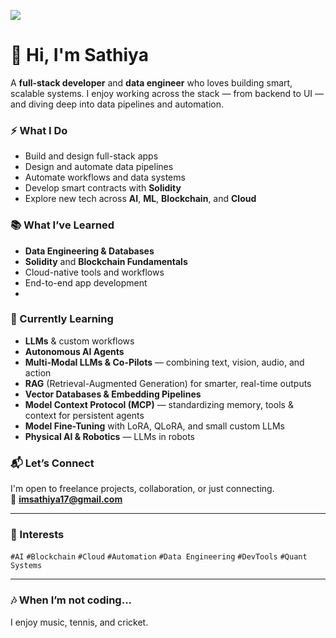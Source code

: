 <!-- GitHub Profile Cover Stats -->
[![](https://visitcount.itsvg.in/api?id=imsathiya17&label=Profile%20Views&color=0&icon=5&pretty=false)](https://visitcount.itsvg.in)

# 👋 Hi, I'm Sathiya

A **full-stack developer** and **data engineer** who loves building smart, scalable systems. I enjoy working across the stack — from backend to UI — and diving deep into data pipelines and automation.

### ⚡ What I Do
- Build and design full-stack apps
- Design and automate data pipelines
- Automate workflows and data systems
- Develop smart contracts with **Solidity**
- Explore new tech across **AI**, **ML**, **Blockchain**, and **Cloud**

### 📚 What I’ve Learned
- **Data Engineering & Databases**  
- **Solidity** and **Blockchain Fundamentals**  
- Cloud-native tools and workflows  
- End-to-end app development
- 
### 🌱 Currently Learning
- **LLMs** & custom workflows  
- **Autonomous AI Agents**
- **Multi-Modal LLMs & Co-Pilots** — combining text, vision, audio, and action 
- **RAG** (Retrieval-Augmented Generation) for smarter, real-time outputs  
- **Vector Databases & Embedding Pipelines**
- **Model Context Protocol (MCP)** — standardizing memory, tools & context for persistent agents  
- **Model Fine-Tuning** with LoRA, QLoRA, and small custom LLMs
- **Physical AI & Robotics** — LLMs in robots

### 📬 Let’s Connect
I'm open to freelance projects, collaboration, or just connecting.  
📩 **imsathiya17@gmail.com**

---

### 🎯 Interests
`#AI` `#Blockchain` `#Cloud` `#Automation` `#Data Engineering` `#DevTools` `#Quant Systems`

---

### 🎶 When I’m not coding...
I enjoy music, tennis, and cricket.
